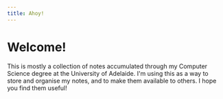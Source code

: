 ```yaml
---
title: Ahoy!
---
```


# Welcome!

This is mostly a collection of notes accumulated through my Computer Science degree at the University of Adelaide. I'm using this as a way to store and organise my notes, and to make them available to others. I hope you find them useful!
